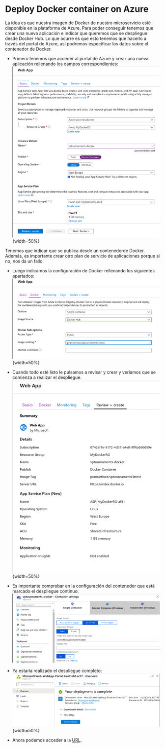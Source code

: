 # Deploy Docker container on Azure

La idea es que nuestra imagen de Docker de nuestro microservicio esté disponible en la plataforma de Azure. Para poder conseguir tenemos que crear una nueva aplicación e indicar que queremos que se despliegue desde Docker Hub. Lo que ocurre es que esto tenemos que hacerlo a través del portal de Azure, así podremos especificar los datos sobre el contenedor de Docker. 

- Primero tenemos que acceder al portal de Azure y crear una nueva aplicación rellenando los campos correspondientes: 
![](images/dazure1.png){width=50%}

Tenemos que indicar que se publica desde un contenedorde Docker. Además, es importante crear otro plan de servicio de aplicaciones porque si no, nos da un fallo.

- Luego indicamos la configuración de Docker rellenando los siguientes apartados:  
![](images/dazure2.png){width=50%}

- Cuando todo esté listo le pulsamos a revisar y crear y veríamos que se comienza a realizar el despliegue. 
![](images/dazure3.png){width=50%}  

- Es importante comprobar en la configuración del contenedor que está marcado el despliegue continuo:  
![](images/dazure88.png)

- Ya estaría realizado el despliegue completo:  
![](images/dazure5.png){width=50%}  

- Ahora podemos acceder a la [URL](https://vptournaments-docker.azurewebsites.net/).  
